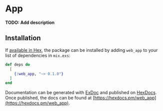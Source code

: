 # App

**TODO: Add description**

## Installation

If [available in Hex](https://hex.pm/docs/publish), the package can be installed
by adding `web_app` to your list of dependencies in `mix.exs`:

```elixir
def deps do
  [
    {:web_app, "~> 0.1.0"}
  ]
end
```

Documentation can be generated with [ExDoc](https://github.com/elixir-lang/ex_doc)
and published on [HexDocs](https://hexdocs.pm). Once published, the docs can
be found at [https://hexdocs.pm/web_app](https://hexdocs.pm/web_app).

